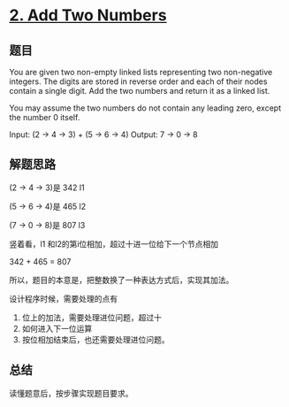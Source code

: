 # [2. Add Two Numbers](https://leetcode.com/problems/add-two-numbers/)

## 题目
You are given two non-empty linked lists representing two non-negative integers. The digits are stored in reverse order and each of their nodes contain a single digit. Add the two numbers and return it as a linked list.

You may assume the two numbers do not contain any leading zero, except the number 0 itself.

Input: (2 -> 4 -> 3) + (5 -> 6 -> 4)
Output: 7 -> 0 -> 8

## 解题思路
(2 -> 4 -> 3)是 342 l1

(5 -> 6 -> 4)是 465 l2

(7 -> 0 -> 8)是 807 l3

竖着看，l1 和l2的第i位相加，超过十进一位给下一个节点相加

342 + 465 = 807


所以，题目的本意是，把整数换了一种表达方式后，实现其加法。

设计程序时候，需要处理的点有
1. 位上的加法，需要处理进位问题，超过十
1. 如何进入下一位运算
1. 按位相加结束后，也还需要处理进位问题。

## 总结
读懂题意后，按步骤实现题目要求。